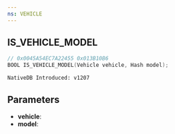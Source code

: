 ```yaml
---
ns: VEHICLE
---
```

## IS_VEHICLE_MODEL

```c
// 0x0045A54EC7A22455 0x013B10B6
BOOL IS_VEHICLE_MODEL(Vehicle vehicle, Hash model);
```

```
NativeDB Introduced: v1207
```

## Parameters
* **vehicle**:
* **model**:
